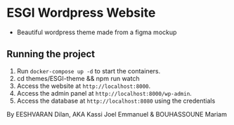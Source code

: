 # ESGI Wordpress Website

- Beautiful wordpress theme made from a figma mockup

## Running the project

1. Run `docker-compose up -d` to start the containers.
2. cd themes/ESGI-theme && npm run watch
3. Access the website at `http://localhost:8000`.
4. Access the admin panel at `http://localhost:8000/wp-admin`.
5. Access the database at `http://localhost:8080` using the credentials

By EESHVARAN Dilan, AKA Kassi Joel Emmanuel & BOUHASSOUNE Mariam
